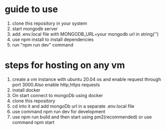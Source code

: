 # guide to use
1. clone this repository in your system
2. start mongodb server
3. add .env.local file with MONGODB_URL=your mongodb url in string('')
4. use npm install to install dependencies
5. run "npm run dev" command
# steps for hosting on any vm
1. create a vm instance with ubuntu 20.04 os and enable request through port 3000.Also enable http,https requests
2. install docker
3. On start connect to mongoDb using docker
4. clone this repository
5. cd into it and add mongoDb url in a separate .env.local file
6. use command npm run dev for development
7. use npm run build and then start using pm2(recommended) or use command npm start

